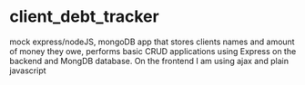 # client_debt_tracker
mock express/nodeJS, mongoDB app that stores clients names and amount of money they owe, performs basic CRUD applications
using Express on the backend and MongDB database. On the frontend I am using ajax and plain javascript
